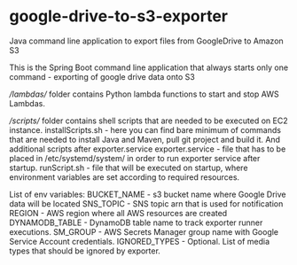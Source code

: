 # google-drive-to-s3-exporter
Java command line application to export files from GoogleDrive to Amazon S3

This is the Spring Boot command line application that always starts only one command - exporting of google drive data onto S3

*/lambdas/* folder contains Python lambda functions to start and stop AWS Lambdas.

*/scripts/* folder contains shell scripts that are needed to be executed on EC2 instance.
installScripts.sh - here you can find bare minimum of commands that are needed to install Java and Maven, pull git project and build it. And additional scripts after exporter.service
exporter.service - file that has to be placed in /etc/systemd/system/ in order to run exporter service after startup.
runScript.sh - file that will be executed on startup, where environment variables are set according to required resources.

List of env variables:
BUCKET_NAME - s3 bucket name where Google Drive data will be located
SNS_TOPIC - SNS topic arn that is used for notification
REGION - AWS region where all AWS resources are created
DYNAMODB_TABLE - DynamoDB table name to track exporter runner executions.
SM_GROUP - AWS Secrets Manager group name with Google Service Account credentials.
IGNORED_TYPES - Optional. List of media types that should be ignored by exporter.

